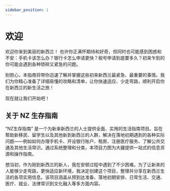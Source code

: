 ```yaml
---
sidebar_position: 1
---
```


# 欢迎

欢迎你来到美丽的新西兰！
也许你正满怀期待和好奇，但同时也可能感到困惑和不安：手机卡该怎么办？银行卡怎么申请更快？税号申请到底要多久？初来乍到的你可能会遇到各种琐碎又紧急的问题。

别担心，本指南将带你迅速了解并掌握这些初来新西兰最紧急、最重要的事情。我们为你精心准备了详细易懂的攻略和清单，让你快速适应、少走弯路，顺利开启你在新西兰的新生活之旅！

现在就让我们开始吧！

## 关于 NZ 生存指南

“NZ生存指南” 是一个为新来新西兰的人士提供全面、实用的生活指南项目。旨在帮助新移民、留学生以及其他新到新西兰的人群，解决在落地初期遇到的各种实际问题——例如如何办理手机卡、开设银行账户、租房、注册医疗服务、了解公共交通及其他生活常识。通过系统整理和分类，本项目力图为大疆提供一站式的信息资源和操作指南。

想当初，作为刚到新西兰的新人，我在安顿过程中遇到了不少困难。为了让新来的人能够少走弯路，更快适应新环境，我决定创建这个项目，整理并分享在新西兰生活的各项实用信息。该项目涵盖从预到达准备、落地初期安排、日常生活、交通、医疗、就业、法律常识到文化融入等多方面内容。